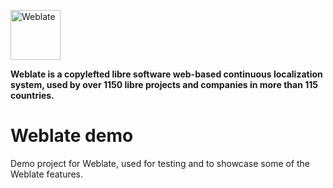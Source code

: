 <a href="https://weblate.07f.de/"><img alt="Weblate" src="https://s.weblate.org/cdn/Logo-Darktext-borders.png" height="80px" /></a>

**Weblate is a copylefted libre software web-based continuous localization system,
used by over 1150 libre projects and companies in more than 115 countries.**

# Weblate demo

Demo project for Weblate, used for testing and to showcase some of the Weblate
features.

